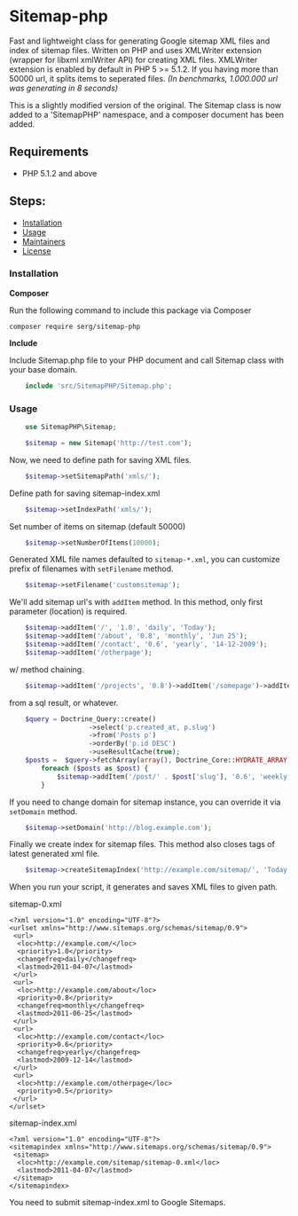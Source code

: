# Sitemap-php

Fast and lightweight class for generating Google sitemap XML files and index of sitemap files. Written on PHP and uses XMLWriter extension (wrapper for libxml xmlWriter API) for creating XML files. XMLWriter extension is enabled by default in PHP 5 >= 5.1.2. If you having more than 50000 url, it splits items to seperated files. _(In benchmarks, 1.000.000 url was generating in 8 seconds)_

This is a slightly modified version of the original. The Sitemap class is now added to a 'SitemapPHP' namespace, and a composer document has been added.


## Requirements

- PHP 5.1.2 and above

## Steps:

* [Installation](#installation)
* [Usage](#usage)
* [Maintainers](#maintainers)
* [License](#license)


### Installation

**Composer**

Run the following command to include this package via Composer

```shell
composer require serg/sitemap-php
```

**Include**

Include Sitemap.php file to your PHP document and call Sitemap class with your base domain.

```php
	include 'src/SitemapPHP/Sitemap.php';
```


### Usage

```php
   	use SitemapPHP\Sitemap;

	$sitemap = new Sitemap('http://test.com');
```

Now, we need to define path for saving XML files. 
```php
	$sitemap->setSitemapPath('xmls/');
```

Define path for saving sitemap-index.xml 
```php
	$sitemap->setIndexPath('xmls/');
```

Set number of items on sitemap (default 50000)
```php
	$sitemap->setNumberOfItems(10000);
```

Generated XML file names defaulted to `sitemap-*.xml`, you can customize prefix of filenames with `setFilename` method.

```php
	$sitemap->setFilename('customsitemap');
```
	
We'll add sitemap url's with `addItem` method. In this method, only first parameter (location) is required.

```php
	$sitemap->addItem('/', '1.0', 'daily', 'Today');
	$sitemap->addItem('/about', '0.8', 'monthly', 'Jun 25');
	$sitemap->addItem('/contact', '0.6', 'yearly', '14-12-2009');
	$sitemap->addItem('/otherpage');
```

w/ method chaining.

```php
	$sitemap->addItem('/projects', '0.8')->addItem('/somepage')->addItem('/hiddenpage', '0.4', 'yearly', '01-01-2011')->addItem('/rss');
```

from a sql result, or whatever.

```php
	$query = Doctrine_Query::create()
					->select('p.created_at, p.slug')
					->from('Posts p')
					->orderBy('p.id DESC')
					->useResultCache(true);
	$posts =  $query->fetchArray(array(), Doctrine_Core::HYDRATE_ARRAY);
    	foreach ($posts as $post) {
        	$sitemap->addItem('/post/' . $post['slug'], '0.6', 'weekly', $post['created_at']);
    	}
```

If you need to change domain for sitemap instance, you can override it via `setDomain` method.

```php
	$sitemap->setDomain('http://blog.example.com');
```
	
Finally we create index for sitemap files. This method also closes tags of latest generated xml file.

```php
	$sitemap->createSitemapIndex('http://example.com/sitemap/', 'Today');
```
	
When you run your script, it generates and saves XML files to given path.
	
sitemap-0.xml


	<?xml version="1.0" encoding="UTF-8"?>
	<urlset xmlns="http://www.sitemaps.org/schemas/sitemap/0.9">
	 <url>
	  <loc>http://example.com/</loc>
	  <priority>1.0</priority>
	  <changefreq>daily</changefreq>
	  <lastmod>2011-04-07</lastmod>
	 </url>
	 <url>
	  <loc>http://example.com/about</loc>
	  <priority>0.8</priority>
	  <changefreq>monthly</changefreq>
	  <lastmod>2011-06-25</lastmod>
	 </url>
	 <url>
	  <loc>http://example.com/contact</loc>
	  <priority>0.6</priority>
	  <changefreq>yearly</changefreq>
	  <lastmod>2009-12-14</lastmod>
	 </url>
	 <url>
	  <loc>http://example.com/otherpage</loc>
	  <priority>0.5</priority>
	 </url>
	</urlset>
	
sitemap-index.xml

	<?xml version="1.0" encoding="UTF-8"?>
	<sitemapindex xmlns="http://www.sitemaps.org/schemas/sitemap/0.9">
	 <sitemap>
	  <loc>http://example.com/sitemap/sitemap-0.xml</loc>
	  <lastmod>2011-04-07</lastmod>
	 </sitemap>
	</sitemapindex>
	
You need to submit sitemap-index.xml to Google Sitemaps.
